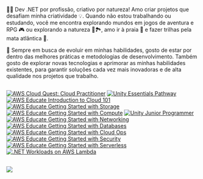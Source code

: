 👨‍💻 Dev .NET por profissão, criativo por natureza! Amo criar projetos que desafiam minha criatividade 💡. Quando não estou trabalhando ou estudando, você me encontra explorando mundos em jogos de aventura e RPG 🎮 ou explorando a natureza 🌴🏞️, amo ir à praia 🌊 e fazer trilhas pela mata atlântica 🌿.

🔎 Sempre em busca de evoluir em minhas habilidades, gosto de estar por dentro das melhores práticas e metodologias de desenvolvimento. Também gosto de explorar novas tecnologias e aprimorar as minhas habilidades existentes, para garantir soluções cada vez mais inovadoras e de alta qualidade nos projetos que trabalho.

##

<!--START_SECTION:badges-->

[![AWS Cloud Quest: Cloud Practitioner](https://images.credly.com/size/105x105/images/2784d0d8-327c-406f-971e-9f0e15097003/image.png)](http://www.credly.com/badges/ae53f3cb-fb84-4088-9f70-b9e023a497ab "AWS Cloud Quest: Cloud Practitioner")
[![Unity Essentials Pathway](https://images.credly.com/size/105x105/images/2ebece18-451f-4f69-868a-9b5edac57567/image.png)](http://www.credly.com/badges/ebef9854-7d1a-41a6-a901-5c193b0f5e25 "Unity Essentials Pathway")
[![AWS Educate Introduction to Cloud 101](https://images.credly.com/size/105x105/images/8d67bbf4-128b-4141-b5f1-1bc61bbfbaa6/image.png)](http://www.credly.com/badges/d5d87bbf-b76b-46f1-a1ed-dd3126e452f3 "AWS Educate Introduction to Cloud 101")
[![AWS Educate Getting Started with Storage](https://images.credly.com/size/105x105/images/5bf37709-4b69-4cdc-9edc-af7b3370d427/image.png)](http://www.credly.com/badges/86607c05-5453-4b01-a197-fc05fe1a09dc "AWS Educate Getting Started with Storage")
[![AWS Educate Getting Started with Compute](https://images.credly.com/size/105x105/images/9358115e-ead7-47c2-91e2-165b6a650a1b/image.png)](http://www.credly.com/badges/a97bfecc-e97e-44f9-b336-1d31ff065adf "AWS Educate Getting Started with Compute")
[![Unity Junior Programmer](https://images.credly.com/size/105x105/images/03d1c2f6-6182-49bd-b5af-2ef6d28b5383/image.png)](http://www.credly.com/badges/dd2d5c67-39e7-44be-bc62-595697786865 "Unity Junior Programmer")
[![AWS Educate Getting Started with Networking](https://images.credly.com/size/105x105/images/979e42e2-1d32-4d21-97ea-53d991ea50fb/image.png)](http://www.credly.com/badges/56217d22-1307-403c-bd24-73b7788c1913 "AWS Educate Getting Started with Networking")
[![AWS Educate Getting Started with Databases](https://images.credly.com/size/105x105/images/6f135924-7645-4bd2-ab68-3bc0b49c7e27/image.png)](http://www.credly.com/badges/8e1b531d-f3bf-47bc-a6a8-8cb44874ced1 "AWS Educate Getting Started with Databases")
[![AWS Educate Getting Started with Cloud Ops](https://images.credly.com/size/105x105/images/01c3b0d4-a225-483b-a762-460473658c1a/image.png)](http://www.credly.com/badges/f3eff8bd-1e8c-4d66-b1f7-38b998cca420 "AWS Educate Getting Started with Cloud Ops")
[![AWS Educate Getting Started with Security](https://images.credly.com/size/105x105/images/80845928-d1f8-4549-ae9d-27676fba897e/image.png)](http://www.credly.com/badges/0448b05a-9338-432f-a3b7-a977bc3f7766 "AWS Educate Getting Started with Security")
[![AWS Educate Getting Started with Serverless](https://images.credly.com/size/105x105/images/629a2bb9-14a6-47b3-b17e-f1056b1404d0/image.png)](http://www.credly.com/badges/85e97b14-c1e5-4064-a7f3-07097fffe271 "AWS Educate Getting Started with Serverless")
[![.NET Workloads on AWS Lambda](https://images.credly.com/size/105x105/images/221e7d7f-bceb-422e-8c31-436ecbcda614/image.png)](http://www.credly.com/badges/f2b55148-9c5f-4766-99d0-c5975569d20c ".NET Workloads on AWS Lambda")
<!--END_SECTION:badges-->
## 
<div>
  <img src="https://github-readme-stats.vercel.app/api/top-langs/?username=vitormartins1&layout=compact&langs_count=10&hide=xslt,php,html,css,scss,shell,smalltalk"/> <!-- c%2B%2B -->
</div>
